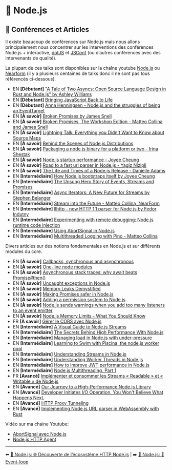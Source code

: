 # 🐢 Node.js

## 📰 Conférences et Articles

Il existe beaucoup de conférences sur Node.js mais nous allons principalement nous concentrer sur les interventions des conférences Node.js + interactive, [dotJS](https://www.youtube.com/user/dotconferences/playlists) et [JSConf](https://www.youtube.com/channel/UCzoVCacndDCfGDf41P-z0iA) (ou d’autres conférences avec des intervenants de qualité).

La plupart de ces talks sont disponibles sur la chaîne youtube [Node.js](https://www.youtube.com/channel/UCQPYJluYC_sn_Qz_XE-YbTQ) ou [Nearform](https://www.youtube.com/c/nearForm/videos) (il y a plusieurs centaines de talks donc il ne sont pas tous référencés ci-dessous).

- EN **[Débutant]** ["A Tale of Two Asyncs: Open Source Language Design in Rust and Node.js" by Ashley Williams](https://www.youtube.com/watch?v=aGJTXdXQN2o)
- EN **[Débutant]** [Bringing JavaScript Back to Life](https://www.youtube.com/watch?v=XQIo9knnb2s)
- EN **[Débutant]** [Anna Henningsen - Node.js and the struggles of being an EventTarget](https://www.youtube.com/watch?v=SOPC3aLoD4U&list=PL0CdgOSSGlBalMPxFFycq7OIqQF8cJS28&index=10)
- EN **[À savoir]** [Broken Promises by James Snell](https://www.youtube.com/watch?v=XV-u_Ow47s0&feature=emb_logo)
- EN **[À savoir]** [Broken Promises, The Workshop Edition - Matteo Collina and James Snell](https://www.youtube.com/watch?v=yRyfr1Qcf34&list=PLyspMSh4XhLP-mqulUMcaqTbLo-ZJxSX5&index=11)
- EN **[À savoir]** [Lightning Talk: Everything you Didn't Want to Know about Source Maps](https://www.youtube.com/watch?v=JuKIUYi8-Ec)
- EN **[À savoir]** [Behind the Scenes of Node.js Distributions](https://www.youtube.com/watch?v=1nYswjtEUvE&list=PLyspMSh4XhLP-mqulUMcaqTbLo-ZJxSX5&index=13)
- EN **[À savoir]** [Packaging a node.js binary for a platform or two - Irina Shestak](https://www.youtube.com/watch?v=1t1VgMaEs0I&list=PL0CdgOSSGlBalMPxFFycq7OIqQF8cJS28&index=21)
- EN **[À savoir]** [Node.js startup performance - Joyee Cheung](https://www.youtube.com/watch?v=G36lrPrF09c&list=PL0CdgOSSGlBalMPxFFycq7OIqQF8cJS28&index=18)
- EN **[À savoir]** [Road to a fast url parser in Node.js - Yagiz Nizipli](https://www.youtube.com/watch?v=hT25FOx5kNQ)
- EN **[À savoir]** [The Life and Times of a Node.js Release - Danielle Adams](https://www.youtube.com/watch?v=OiSBodpU174)
- EN **[Intermédiaire]** [How Node.js bootstraps itself by Joyee Cheung](https://www.youtube.com/watch?v=bwiLlcGvFEk&list=PLfMzBWSH11xZPfWcC0DqFqKo_reMP58mw&index=52)
- EN **[Intermédiaire]** [The Unsung Hero Story of Events, Streams and Promises](https://www.youtube.com/watch?v=qOHgQAV2ydo)
- EN **[Intermédiaire]** [Async Iterators: A New Future for Streams by Stephen Belanger](https://www.youtube.com/watch?v=YVdw1MDHVZs&list=PLfMzBWSH11xZPfWcC0DqFqKo_reMP58mw&index=37)
- EN **[Intermédiaire]** [Stream into the Future - Matteo Collina, NearForm](https://www.youtube.com/watch?v=dEFdt_6fW-0&feature=emb_logo)
- EN **[Intermédiaire]** [llhttp - new HTTP 1.1 parser for Node.js by Fedor Indutny](https://www.youtube.com/watch?v=x3k_5Mi66sY&list=PL37ZVnwpeshHwJPVBqEnZild7QHWhdufu&index=15)
- EN **[Intermédiaire]** [Experimenting with remote debugging: Node.js runtime code injection](https://blog.sqreen.com/remote-debugging-nodejs-runtime-code-injection/)
- EN **[Intermédiaire]** [Using AbortSignal in Node.js](https://www.nearform.com/blog/using-abortsignal-in-node-js/)
- EN **[Intermédiaire]** [Multithreaded Logging with Pino - Matteo Collina](https://www.youtube.com/watch?v=vETUVN-KEgc)

Divers articles sur des notions fondamentales en Node.js et sur différents modules du core.

- EN **[À savoir]** [Callbacks, synchronous and asynchronous](https://blog.ometer.com/2011/07/24/callbacks-synchronous-and-asynchronous/)
- EN **[À savoir]** [One-line node modules](https://github.com/sindresorhus/ama/issues/10)
- EN **[À savoir]** [Asynchronous stack traces: why await beats Promise#then()](https://mathiasbynens.be/notes/async-stack-traces)
- EN **[À savoir]** [Uncaught exceptions in Node.js](https://joyeecheung.github.io/blog/2019/08/25/uncaught-exceptions-in-node-js/)
- EN **[À savoir]** [Memory Leaks Demystified](https://nodesource.com/blog/memory-leaks-demystified)
- EN **[À savoir]** [Making Promises safer in Node.js](https://www.nearform.com/blog/making-promises-safer-in-node-js/)
- EN **[À savoir]** [Adding a permission system to Node.js](https://www.nearform.com/blog/adding-a-permission-system-to-node-js/)
- EN **[À savoir]** [Node.js sends warnings when you add too many listeners to an event emitter](https://www.stefanjudis.com/today-i-learned/nodejs-sends-warnings-when-you-add-too-many-listeners-to-an-event-emitter/)
- EN **[À savoir]** [Node.js Memory Limits - What You Should Know](https://blog.appsignal.com/2021/12/08/nodejs-memory-limits-what-you-should-know.html)
- FR **[À savoir]** [Gérer le CORS avec Node.js](https://boutdecode.fr/article/cors-avec-nodejs)
- EN **[Intermédiaire]** [A Visual Guide to Node.js Streams](https://blog.insiderattack.net/a-visual-guide-to-nodejs-streams-9d2d594a9bf5)
- EN **[Intermédiaire]** [The Secrets Behind High Performance With Node.js](https://www.nearform.com/blog/the-secrets-behind-high-performance-with-node-js/)
- EN **[Intermédiaire]** [Managing load in Node.js with under-pressure](https://www.nearform.com/blog/managing-load-in-node-js-with-under-pressure/)
- EN **[Intermédiaire]** [Learning to Swim with Piscina, the node.js worker pool](https://www.nearform.com/blog/learning-to-swim-with-piscina-the-node-js-worker-pool/)
- EN **[Intermédiaire]** [Understanding Streams in Node.js](https://nodesource.com/blog/understanding-streams-in-nodejs)
- EN **[Intermédiaire]** [Understanding Worker Threads in Node.js](https://nodesource.com/blog/worker-threads-nodejs)
- EN **[Intermédiaire]** [How to improve JWT performance in Node.js](https://www.nearform.com/blog/improve-json-web-tokens-performance-in-node-js/)
- EN **[Intermédiaire]** [Node.js Multithreading, Part 1](https://www.nearform.com/blog/node-js-multithreading-part-1/)
- FR **[Avancé]** [Implémenter et consommer les Streams « Readable » et « Writable » de Node.js](https://blog.engineering.publicissapient.fr/2020/02/19/implementer-et-consommer-les-streams-readable-et-writable-de-node-js/)
- EN **[Avancé]** [Our Journey to a High-Performance Node.js Library](https://hazelcast.com/blog/our-journey-to-a-high-performance-node-js-library/)
- EN **[Avancé]** [Developer Initiates I/O Operation. You Won't Believe What Happens Next.](https://cjihrig.com/node_libuv_io)
- EN **[Avancé]** [HTTP Proxy Tunneling](https://blog.rafaelgss.com.br/http-proxy-tunneling)
- EN **[Avancé]** [Implementing Node.js URL parser in WebAssembly with Rust](https://www.yagiz.co/implementing-node-js-url-parser-in-webassembly-with-rust)

Vidéo sur ma chaine Youtube:
- [AbortSignal avec Node.js](https://www.youtube.com/watch?v=oA4h10m_aZM)
- [Node.js HTTP Agent](https://www.youtube.com/watch?v=cVM8FDSfx8s)

---

⬅️ [🐢 Node.js: 🌐 Découverte de l’écosystème HTTP Node.js](./3-ecosysteme-http-node.md) |
➡️ [🐢 Node.js: 🎡 Event-loop](./5-event-loop.md)
